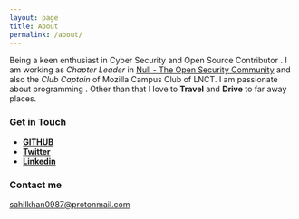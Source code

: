 ```yaml
---
layout: page
title: About
permalink: /about/
---
```

Being a keen enthusiast in Cyber Security and Open Source Contributor . I am working as _Chapter Leader_ in  [Null - The Open Security Community](http://null.co.in) and also the _Club Captain_ of Mozilla Campus Club of LNCT. I am passionate about programming . Other than that I love to **Travel** and **Drive** to far away places.


### Get in Touch

* [**GITHUB**](https://github.com/codesahil)
* [**Twitter**](https://twitter.com/codesahil)
* [**Linkedin**](https://www.linkedin.com/in/sahil-khan-030977128/)

### Contact me

[sahilkhan0987@protonmail.com](mailto:sahilkhan0987@protonmail.com)
